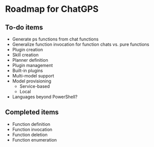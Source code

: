 Roadmap for ChatGPS
===================

## To-do items

* Generate ps functions from chat functions
* Generalize function invocation for function chats vs. pure functions
* Plugin creation
* Skill creation
* Planner definition
* Plugin management
* Built-in plugins
* Multi-model support
* Model provisioning
  * Service-based
  * Local
* Languages beyond PowerShell?

## Completed items

* Function definition
* Function invocation
* Function deletion
* Function enumeration

